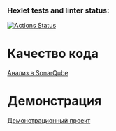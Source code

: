 ### Hexlet tests and linter status:
[![Actions Status](https://github.com/JuliaLen-web/frontend-project-lvl1/actions/workflows/hexlet-check.yml/badge.svg)](https://github.com/JuliaLen-web/frontend-project-lvl1/actions)


# Качество кода
[Анализ в SonarQube](https://sonarcloud.io/summary/overall?id=JuliaLen-web_frontend-project-lvl1&branch=main)

# Демонстрация
[Демонстрационный проект](https://asciinema.org/a/l40Lrk3midkLmNEOmgZErGnY7)
